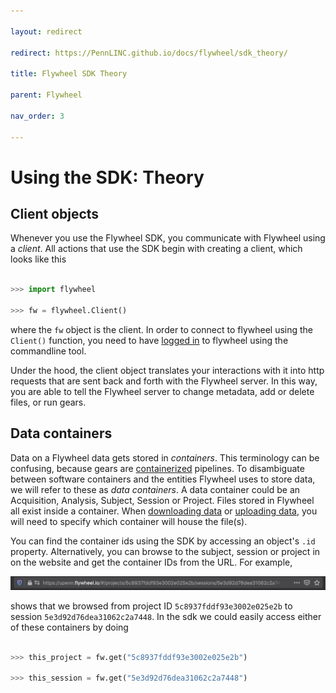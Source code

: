 ```yaml
---

layout: redirect

redirect: https://PennLINC.github.io/docs/flywheel/sdk_theory/

title: Flywheel SDK Theory

parent: Flywheel

nav_order: 3

---
```




# Using the SDK: Theory





## Client objects



Whenever you use the Flywheel SDK, you communicate with Flywheel using a *client*. All actions that use the SDK begin with creating a client, which looks like this



```python

>>> import flywheel

>>> fw = flywheel.Client()

```



where the `fw` object is the client. In order to connect to flywheel using the `Client()` function, you need to have [logged in](https://docs.flywheel.io/hc/en-us/articles/360008162214) to flywheel using the commandline tool.



Under the hood, the client object translates your interactions with it into http requests that are sent back and forth with the Flywheel server. In this way, you are able to tell the Flywheel server to change metadata, add or delete files, or run gears.



## Data containers



Data on a Flywheel data gets stored in *containers*. This terminology can be confusing, because gears are [containerized](https://en.wikipedia.org/wiki/OS-level_virtualization) pipelines. To disambiguate between software containers and the entities Flywheel uses to store data, we will refer to these as *data containers*. A data container could be an Acquisition, Analysis, Subject, Session or Project. Files stored in Flywheel all exist inside a container. When [downloading data](/docs/flywheel/sdk_getting) or [uploading data](https://docs.flywheel.io/hc/en-us/articles/360019252953-CLI-reference-guide-fw-upload), you will need to specify which container will house the file(s).



You can find the container ids using the SDK by accessing an object's `.id` property. Alternatively, you can browse to the subject, session or project in on the website and get the container IDs from the URL. For example,



<img src="/assets/images/url.png" alt="">



shows that we browsed from project ID `5c8937fddf93e3002e025e2b` to session `5e3d92d76dea31062c2a7448`. In the sdk we could easily access either of these containers by doing



```python

>>> this_project = fw.get("5c8937fddf93e3002e025e2b")

>>> this_session = fw.get("5e3d92d76dea31062c2a7448")

```

